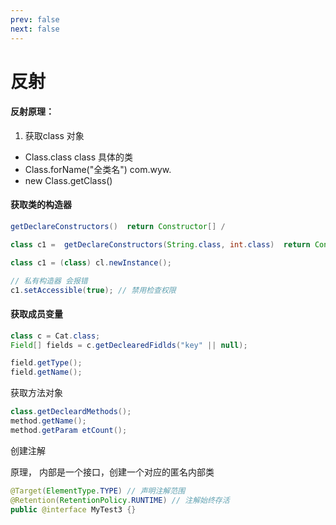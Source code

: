 ```yaml
---
prev: false
next: false
---
```

# 反射

#### 反射原理：

1. 获取class 对象

* Class.class class 具体的类
* Class.forName("全类名") com.wyw.
* new Class.getClass()

#### 获取类的构造器

```java
getDeclareConstructors()  return Constructor[] /

class c1 =  getDeclareConstructors(String.class, int.class)  return Constructor[]

class c1 = (class) cl.newInstance();

// 私有构造器 会报错
c1.setAccessible(true); // 禁用检查权限
```

#### 获取成员变量

````java
class c = Cat.class;
Field[] fields = c.getDeclearedFidlds("key" || null);

field.getType();
field.getName();
````

获取方法对象

```java
class.getDecleardMethods();
method.getName();
method.getParam etCount();
```

创建注解

原理， 内部是一个接口，创建一个对应的匿名内部类 

```java
@Target(ElementType.TYPE) // 声明注解范围
@Retention(RetentionPolicy.RUNTIME) // 注解始终存活
public @interface MyTest3 {}
```
